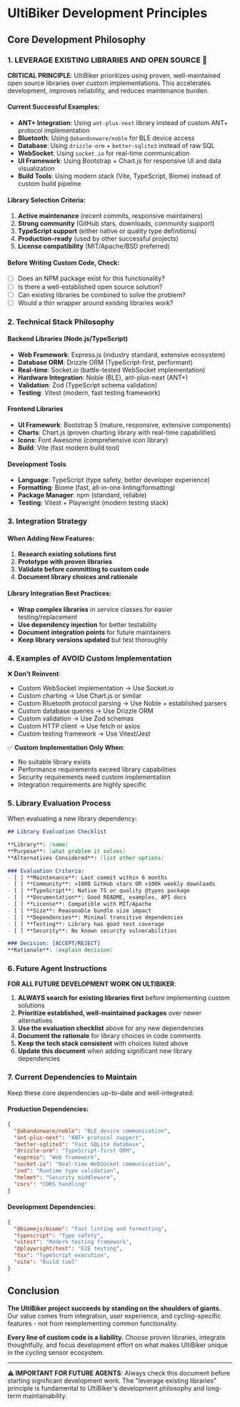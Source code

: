 # UltiBiker Development Principles

## Core Development Philosophy

### 1. **LEVERAGE EXISTING LIBRARIES AND OPEN SOURCE** 🚀

**CRITICAL PRINCIPLE**: UltiBiker prioritizes using proven, well-maintained open source libraries over custom implementations. This accelerates development, improves reliability, and reduces maintenance burden.

#### Current Successful Examples:
- **ANT+ Integration**: Using `ant-plus-next` library instead of custom ANT+ protocol implementation
- **Bluetooth**: Using `@abandonware/noble` for BLE device access
- **Database**: Using `drizzle-orm` + `better-sqlite3` instead of raw SQL
- **WebSocket**: Using `socket.io` for real-time communication
- **UI Framework**: Using Bootstrap + Chart.js for responsive UI and data visualization
- **Build Tools**: Using modern stack (Vite, TypeScript, Biome) instead of custom build pipeline

#### Library Selection Criteria:
1. **Active maintenance** (recent commits, responsive maintainers)
2. **Strong community** (GitHub stars, downloads, community support)
3. **TypeScript support** (either native or quality type definitions)
4. **Production-ready** (used by other successful projects)
5. **License compatibility** (MIT/Apache/BSD preferred)

#### Before Writing Custom Code, Check:
- [ ] Does an NPM package exist for this functionality?
- [ ] Is there a well-established open source solution?
- [ ] Can existing libraries be combined to solve the problem?
- [ ] Would a thin wrapper around existing libraries work?

### 2. **Technical Stack Philosophy**

#### Backend Libraries (Node.js/TypeScript)
- **Web Framework**: Express.js (industry standard, extensive ecosystem)
- **Database ORM**: Drizzle ORM (TypeScript-first, performant)
- **Real-time**: Socket.io (battle-tested WebSocket implementation)
- **Hardware Integration**: Noble (BLE), ant-plus-next (ANT+)
- **Validation**: Zod (TypeScript schema validation)
- **Testing**: Vitest (modern, fast testing framework)

#### Frontend Libraries
- **UI Framework**: Bootstrap 5 (mature, responsive, extensive components)
- **Charts**: Chart.js (proven charting library with real-time capabilities)
- **Icons**: Font Awesome (comprehensive icon library)
- **Build**: Vite (fast modern build tool)

#### Development Tools
- **Language**: TypeScript (type safety, better developer experience)
- **Formatting**: Biome (fast, all-in-one linting/formatting)
- **Package Manager**: npm (standard, reliable)
- **Testing**: Vitest + Playwright (modern testing stack)

### 3. **Integration Strategy**

#### When Adding New Features:
1. **Research existing solutions first**
2. **Prototype with proven libraries**
3. **Validate before committing to custom code**
4. **Document library choices and rationale**

#### Library Integration Best Practices:
- **Wrap complex libraries** in service classes for easier testing/replacement
- **Use dependency injection** for better testability
- **Document integration points** for future maintainers
- **Keep library versions updated** but test thoroughly

### 4. **Examples of AVOID Custom Implementation**

❌ **Don't Reinvent**:
- Custom WebSocket implementation → Use Socket.io
- Custom charting → Use Chart.js or similar
- Custom Bluetooth protocol parsing → Use Noble + established parsers  
- Custom database queries → Use Drizzle ORM
- Custom validation → Use Zod schemas
- Custom HTTP client → Use fetch or axios
- Custom testing framework → Use Vitest/Jest

✅ **Custom Implementation Only When**:
- No suitable library exists
- Performance requirements exceed library capabilities
- Security requirements need custom implementation
- Integration requirements are highly specific

### 5. **Library Evaluation Process**

When evaluating a new library dependency:

```markdown
## Library Evaluation Checklist

**Library**: [name]
**Purpose**: [what problem it solves]
**Alternatives Considered**: [list other options]

### Evaluation Criteria:
- [ ] **Maintenance**: Last commit within 6 months
- [ ] **Community**: >1000 GitHub stars OR >100k weekly downloads
- [ ] **TypeScript**: Native TS or quality @types package
- [ ] **Documentation**: Good README, examples, API docs
- [ ] **License**: Compatible with MIT/Apache
- [ ] **Size**: Reasonable bundle size impact
- [ ] **Dependencies**: Minimal transitive dependencies
- [ ] **Testing**: Library has good test coverage
- [ ] **Security**: No known security vulnerabilities

### Decision: [ACCEPT/REJECT]
**Rationale**: [explain decision]
```

### 6. **Future Agent Instructions**

**FOR ALL FUTURE DEVELOPMENT WORK ON ULTIBIKER**:

1. **ALWAYS search for existing libraries first** before implementing custom solutions
2. **Prioritize established, well-maintained packages** over newer alternatives
3. **Use the evaluation checklist** above for any new dependencies
4. **Document the rationale** for library choices in code comments
5. **Keep the tech stack consistent** with choices listed above
6. **Update this document** when adding significant new library dependencies

### 7. **Current Dependencies to Maintain**

Keep these core dependencies up-to-date and well-integrated:

#### Production Dependencies:
```json
{
  "@abandonware/noble": "BLE device communication",
  "ant-plus-next": "ANT+ protocol support", 
  "better-sqlite3": "Fast SQLite database",
  "drizzle-orm": "TypeScript-first ORM",
  "express": "Web framework",
  "socket.io": "Real-time WebSocket communication",
  "zod": "Runtime type validation",
  "helmet": "Security middleware",
  "cors": "CORS handling"
}
```

#### Development Dependencies:
```json
{
  "@biomejs/biome": "Fast linting and formatting",
  "typescript": "Type safety",
  "vitest": "Modern testing framework", 
  "@playwright/test": "E2E testing",
  "tsx": "TypeScript execution",
  "vite": "Build tool"
}
```

## Conclusion

**The UltiBiker project succeeds by standing on the shoulders of giants.** Our value comes from integration, user experience, and cycling-specific features - not from reimplementing common functionality.

**Every line of custom code is a liability.** Choose proven libraries, integrate thoughtfully, and focus development effort on what makes UltiBiker unique in the cycling sensor ecosystem.

---

**⚠️ IMPORTANT FOR FUTURE AGENTS**: Always check this document before starting significant development work. The "leverage existing libraries" principle is fundamental to UltiBiker's development philosophy and long-term maintainability.